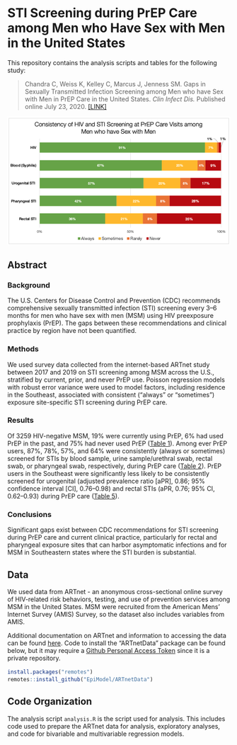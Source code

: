 # STI Screening during PrEP Care among Men who Have Sex with Men in the United States

This repository contains the analysis scripts and tables for the following study:

> Chandra C, Weiss K, Kelley C, Marcus J, Jenness SM. Gaps in Sexually Transmitted Infection Screening among Men who have Sex with Men in PrEP Care in the United States. _Clin Infect Dis._ Published online July 23, 2020. [[LINK]](doi:10.1093/cid/ciaa1033)

<img src="https://github.com/EpiModel/PrEP-STI-Test/blob/master/Figures/Figure_1.png">

## Abstract

### Background

The U.S. Centers for Disease Control and Prevention (CDC) recommends comprehensive sexually transmitted infection (STI) screening every 3–6 months for men who have sex with men (MSM) using HIV preexposure prophylaxis (PrEP). The gaps between these recommendations and clinical practice by region have not been quantified.

### Methods

We used survey data collected from the internet-based ARTnet study between 2017 and 2019 on STI screening among MSM across the U.S., stratified by current, prior, and never PrEP use. Poisson regression models with robust error variance were used to model factors, including residence in the Southeast, associated with consistent (“always” or “sometimes”) exposure site-specific STI screening during PrEP care. 

### Results

Of 3259 HIV-negative MSM, 19% were currently using PrEP, 6% had used PrEP in the past, and 75% had never used PrEP ([Table 1](https://github.com/EpiModel/PrEP-STI-Test/blob/updates_branch/Figures/Table_1.pdf)). Among ever PrEP users, 87%, 78%, 57%, and 64% were consistently (always or sometimes) screened for STIs by blood sample, urine sample/urethral swab, rectal swab, or pharyngeal swab, respectively, during PrEP care ([Table 2](https://github.com/EpiModel/PrEP-STI-Test/blob/updates_branch/Figures/Table_2.pdf)). PrEP users in the Southeast were significantly less likely to be consistently screened for urogenital (adjusted prevalence ratio [aPR], 0.86; 95% confidence interval [CI], 0.76–0.98) and rectal STIs (aPR, 0.76; 95% CI, 0.62–0.93) during PrEP care ([Table 5](https://github.com/EpiModel/PrEP-STI-Test/blob/updates_branch/Figures/Table_5.pdf)).

### Conclusions

Significant gaps exist between CDC recommendations for STI screening during PrEP care and current clinical practice, particularly for rectal and pharyngeal exposure sites that can harbor asymptomatic infections and for MSM in Southeastern states where the STI burden is substantial.

## Data

We used data from ARTnet - an anonymous cross-sectional online survey of HIV-related risk behaviors, testing, and use of prevention services among MSM in the United States. MSM were recruited from the American Mens’ Internet Survey (AMIS) Survey, so the dataset also includes variables from AMIS.

Additional documentation on ARTnet and information to accessing the data can be found [here](https://github.com/EpiModel/ARTnetData). Code to install the “ARTnetData” package can be found below, but it may require a [Github Personal Access Token](https://help.github.com/en/articles/creating-a-personal-access-token-for-the-command-line) since it is a private repository.

```r
install.packages("remotes")
remotes::install_github("EpiModel/ARTnetData")
```

## Code Organization

The analysis script `analysis.R` is the script used for analysis. This includes code used to prepare the ARTnet data for analysis, exploratory analyses, and code for bivariable and multivariable regression models. 
